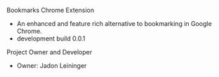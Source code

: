 Bookmarks Chrome Extension

* An enhanced and feature rich alternative to bookmarking in Google Chrome.
* development build 0.0.1

Project Owner and Developer

* Owner: Jadon Leininger